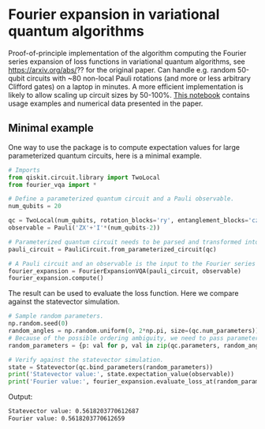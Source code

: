 # Fourier expansion in variational quantum algorithms

Proof-of-principle implementation of the algorithm computing the Fourier series expansion of loss functions in variational quantum algorithms, see
https://arxiv.org/abs/?? for the original paper. Can handle e.g. random 50-qubit circuits with ~80 non-local Pauli rotations (and more or less arbitrary Clifford gates) on a laptop in minutes. A more efficient implementation is likely to allow scaling up circuit sizes by 50-100%. [This notebook](https://github.com/idnm/FourierVQA/blob/master/experiments.ipynb) contains usage examples and numerical data presented in the paper. 

## Minimal example

One way to use the package is to compute expectation values for large parameterized quantum circuits, here is a minimal example.
```python
# Imports
from qiskit.circuit.library import TwoLocal
from fourier_vqa import *

# Define a parameterized quantum circuit and a Pauli observable.
num_qubits = 20

qc = TwoLocal(num_qubits, rotation_blocks='ry', entanglement_blocks='cz', entanglement='linear', reps=7).decompose()
observable = Pauli('ZX'+'I'*(num_qubits-2))

# Parameterized quantum circuit needs to be parsed and transformed into the form containing Pauli rotations only.
pauli_circuit = PauliCircuit.from_parameterized_circuit(qc)

# A Pauli circuit and an observable is the input to the Fourier series computation.
fourier_expansion = FourierExpansionVQA(pauli_circuit, observable)
fourier_expansion.compute()
```
The result can be used to evaluate the loss function. Here we compare against the statevector simulation.
```python
# Sample random parameters.
np.random.seed(0)
random_angles = np.random.uniform(0, 2*np.pi, size=(qc.num_parameters))
# Because of the possible ordering ambiguity, we need to pass parameter values as dict.
random_parameters = {p: val for p, val in zip(qc.parameters, random_angles)} 

# Verify against the statevector simulation.
state = Statevector(qc.bind_parameters(random_parameters))
print('Statevector value:', state.expectation_value(observable))
print('Fourier value:', fourier_expansion.evaluate_loss_at(random_parameters))
```
Output:
```sh
Statevector value: 0.5618203770612687
Fourier value: 0.5618203770612659
```

